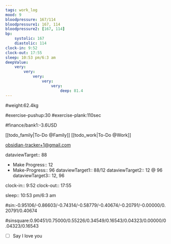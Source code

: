 ```yaml
---
tags: work_log
mood: 9
bloodpressure: 167/114
bloodpressure1: 167, 114
bloodpressure2: [167, 114]
bp:
    systolic: 167
    diastolic: 114
clock-in: 9:52
clock-out: 17:55
sleep: 10:53 pm/6:3 am
deepValue: 
    very: 
        very: 
            very: 
                very: 
                    very: 
                        deep: 81.4
---
```


#weight:62.4kg

#exercise-pushup:30
#exercise-plank:110sec





#finance/bank1:-3.6USD

[[todo_family|To-Do @Family]]
[[todo_work|To-Do @Work]]

obsidian-tracker+1@gmail.com


dataviewTarget:: 88
- Make Progress:: 12
- Make-Progress:: 96
dataviewTarget1:: 88/12
dataviewTarget2:: 12 @ 96
dataviewTarget3:: 12, 96

clock-in:: 9:52
clock-out:: 17:55

sleep:: 10:53 pm/6:3 am

#sin:-0.95106/-0.86603/-0.74314/-0.58779/-0.40674/-0.20791/-0.00000/0.20791/0.40674

#sinsquare:0.90451/0.75000/0.55226/0.34549/0.16543/0.04323/0.00000/0.04323/0.16543

- [ ] Say I love you

